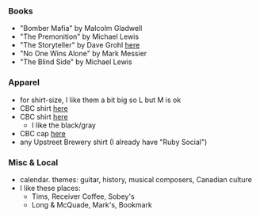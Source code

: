 
### Books

* "Bomber Mafia" by Malcolm Gladwell
* "The Premonition" by Michael Lewis
* "The Storyteller" by Dave Grohl [here](https://www.amazon.ca/dp/0063076098/ref=s9_acsd_al_bw_c2_x_1_t?pf_rd_m=A1IM4EOPHS76S7&pf_rd_s=merchandised-search-3&pf_rd_r=HRK3PBW0YNMD9MA54RXF&pf_rd_t=101&pf_rd_p=a1f269db-29c0-4475-987d-d4e23eb1bc27&pf_rd_i=10126943011)
* "No One Wins Alone" by Mark Messier
* "The Blind Side" by Michael Lewis

### Apparel

* for shirt-size, I like them a bit big so L but M is ok
* CBC shirt [here](https://www.licensedtosell.com/collections/cbc/products/hockey-night-in-canada-mens-t-shirt-with-retro-logo)
* CBC shirt [here](https://www.blackmapletrading.com/cbc-retro-gem-logo-raglan/)
    - I like the black/gray
* CBC cap [here](https://redcanoebrands.com/shop/cbc-40s-cap/)
* any Upstreet Brewery shirt (I already have "Ruby Social")

### Misc & Local

* calendar. themes: guitar, history, musical composers, Canadian culture
* I like these places: 
    - Tims, Receiver Coffee, Sobey's
    - Long & McQuade, Mark's, Bookmark

